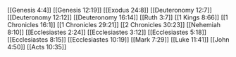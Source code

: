 [[Genesis 4:4]]
[[Genesis 12:19]]
[[Exodus 24:8]]
[[Deuteronomy 12:7]]
[[Deuteronomy 12:12]]
[[Deuteronomy 16:14]]
[[Ruth 3:7]]
[[1 Kings 8:66]]
[[1 Chronicles 16:1]]
[[1 Chronicles 29:21]]
[[2 Chronicles 30:23]]
[[Nehemiah 8:10]]
[[Ecclesiastes 2:24]]
[[Ecclesiastes 3:12]]
[[Ecclesiastes 5:18]]
[[Ecclesiastes 8:15]]
[[Ecclesiastes 10:19]]
[[Mark 7:29]]
[[Luke 11:41]]
[[John 4:50]]
[[Acts 10:35]]
